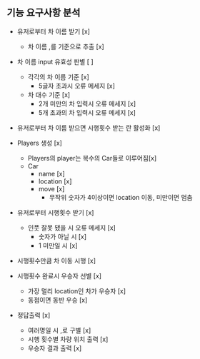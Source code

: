## 기능 요구사항 분석

- 유저로부터 차 이름 받기 [x]

  - 차 이름 ,를 기준으로 추출 [x]

- 차 이름 input 유효성 판별 [ ]
  - 각각의 차 이름 기준 [x]
    - 5글자 초과시 오류 메세지 [x]
  - 차 대수 기준 [x]
    - 2개 미만의 차 입력시 오류 메세지 [x]
    - 5개 초과의 차 입력시 오류 메세지 [x]
- 유저로부터 차 이름 받으면 시행횟수 받는 란 활성화 [x]

- Players 생성 [x]

  - Players의 player는 복수의 Car들로 이루어짐[x]
  - Car
    - name [x]
    - location [x]
    - move [x]
      - 무작위 숫자가 4이상이면 location 이동, 미만이면 멈춤

- 유저로부터 시행횟수 받기 [x]

  - 인풋 잘못 됐을 시 오류 메세지 [x]
    - 숫자가 아닐 시 [x]
    - 1 미만일 시 [x]

- 시행횟수만큼 차 이동 시행 [x]

- 시행횟수 완료시 우승자 선별 [x]

  - 가장 멀리 location인 차가 우승자 [x]
  - 동점이면 동반 우승 [x]

- 정답출력 [x]
  - 여러명일 시 ,로 구별 [x]
  - 시행 횟수별 차량 위치 출력 [x]
  - 우승자 결과 출력 [x]
